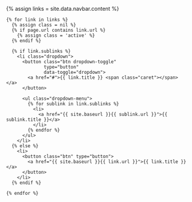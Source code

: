 <nav id="navbar" class="collapse navbar-collapse">
  <ul class="nav navbar-nav">
    {% assign links = site.data.navbar.content %}

    {% for link in links %}
      {% assign class = nil %}
      {% if page.url contains link.url %}
        {% assign class = 'active' %}
      {% endif %}

      {% if link.sublinks %}
        <li class="dropdown">
          <button class="btn dropdown-toggle"
                  type="button"
                  data-toggle="dropdown">
            <a href="#">{{ link.title }} <span class="caret"></span></a>
          </button>

          <ul class="dropdown-menu">
            {% for sublink in link.sublinks %}
              <li>
                <a href="{{ site.baseurl }}{{ sublink.url }}">{{ sublink.title }}</a>
              </li>
            {% endfor %}
          </ul>
        </li>
      {% else %}
        <li>
          <button class="btn" type="button">
            <a href="{{ site.baseurl }}{{ link.url }}">{{ link.title }}</a>
          </button>
        </li>
      {% endif %}

    {% endfor %}
  </ul>
</nav>
